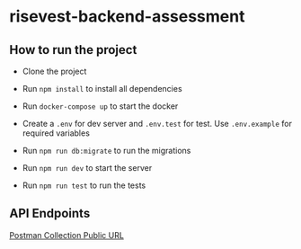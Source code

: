 # risevest-backend-assessment

## How to run the project

- Clone the project

- Run `npm install` to install all dependencies

- Run `docker-compose up` to start the docker

- Create a `.env` for dev server and `.env.test` for test. Use `.env.example` for required variables

- Run `npm run db:migrate` to run the migrations

- Run `npm run dev` to start the server

- Run `npm run test` to run the tests

## API Endpoints

[Postman Collection Public URL](https://documenter.getpostman.com/view/4676296/2s9Y5YR2me)
